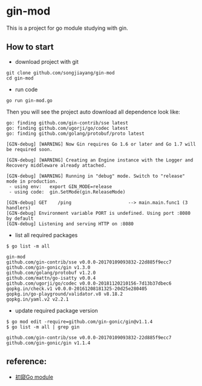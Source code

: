 # gin-mod

This is a project for go module studying with gin.

## How to start

- download project with git

```
git clone github.com/songjiayang/gin-mod
cd gin-mod
```

- run code

```
go run gin-mod.go
```

Then you will see the project auto download all dependence look like:

```
go: finding github.com/gin-contrib/sse latest
go: finding github.com/ugorji/go/codec latest
go: finding github.com/golang/protobuf/proto latest

[GIN-debug] [WARNING] Now Gin requires Go 1.6 or later and Go 1.7 will be required soon.

[GIN-debug] [WARNING] Creating an Engine instance with the Logger and Recovery middleware already attached.

[GIN-debug] [WARNING] Running in "debug" mode. Switch to "release" mode in production.
 - using env:	export GIN_MODE=release
 - using code:	gin.SetMode(gin.ReleaseMode)

[GIN-debug] GET    /ping                     --> main.main.func1 (3 handlers)
[GIN-debug] Environment variable PORT is undefined. Using port :8080 by default
[GIN-debug] Listening and serving HTTP on :8080
```

- list all required packages

```
$ go list -m all

gin-mod
github.com/gin-contrib/sse v0.0.0-20170109093832-22d885f9ecc7
github.com/gin-gonic/gin v1.3.0
github.com/golang/protobuf v1.2.0
github.com/mattn/go-isatty v0.0.4
github.com/ugorji/go/codec v0.0.0-20181120210156-7d13b37dbec6
gopkg.in/check.v1 v0.0.0-20161208181325-20d25e280405
gopkg.in/go-playground/validator.v8 v8.18.2
gopkg.in/yaml.v2 v2.2.1
```

- update required package version

```
$ go mod edit -require=github.com/gin-gonic/gin@v1.1.4
$ go list -m all | grep gin

github.com/gin-contrib/sse v0.0.0-20170109093832-22d885f9ecc7
github.com/gin-gonic/gin v1.1.4
```

## reference:

- [初窥Go module](https://tonybai.com/2018/07/15/hello-go-module)
